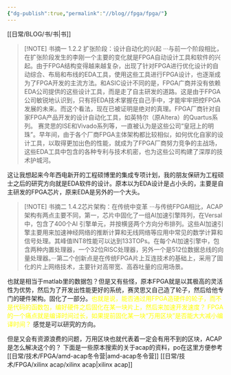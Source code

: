 ```yaml
---
{"dg-publish":true,"permalink":"//blog//fpga/fpga/"}
---
```



[[日常/BLOG/书/书\|书]]

> [!NOTE] 书摘一
> 1.2.2 扩张阶段：设计自动化的兴起
> ···与前一个阶段相比，在扩张阶段发生的李刚一个主要的变化就是FPGA自动设计工具和软件的兴起。由于FPGA结构变得越来越复杂，出现了针对FPGA进行优化设计的自动综合、布局和布线的EDA工具，使用这些工具进行FPGA设计，也逐渐成为了FPGA开发的主流方法。和ASIC设计不同的是，FPGA广商并没有依赖EDA公司提供的这些设计工具，而是走了自主研发的道路。这是由于FPGA公司敏锐地认识到，只有将EDA技术掌握在自己手中，才能牢牢把控FPGA发展的未来。而这个看法，现在已被证明是绝对的真理。FPGA厂商针对自家FPGA产品开发的设计自动化工具，如英特尔（原Altera）的Quartus系列。 赛灵思的ISE和Vivado系列等，一直被认为是这些公司“皇冠上的明珠”。早年间，由于各个厂商FPGA主体架构都比较相似，如何优化自家的设计工具，以取得更加出色的性能，就成为了FPGA厂商努力竞争的主战场，这些EDA工具中包含的各种专利与技术机密，也为这些公司构建了深厚的技术护城河。

这让我想起来今年西电新开的工程硕博里的集成专项计划，我的朋友保研为工程硕士之后的研究方向就是EDA软件的设计。原本以为EDA设计是占小头的，主要是自主研发的FPGA芯片，原来EDA是另外的一个大头。


> [!NOTE] 书摘二
> 1.4.2芯片架构：在传统中变革
> ···与传统FPGA相比，ACAP架构有两点主要不同，第一，芯片中固化了一组AI加速引擎阵列，在Versal中，包含了400个AI 引擎单元，并按横竖两个方向分布排列。这些AI加速引擎主要用来加速神经网络的推断计算和无线网络等应用中常见的数学计算和信号处理。其峰值INT8性能可以达到133TOPs。在每个AI加速引擎中，包含两种内置处理器，一个32位RISC处理器，另外一个是512位数据总线的向量处理器。···第二个创新点是在传统FPGA片上互连技术的基础上，采用了固化的片上网络技术，主要针对高带宽、高吞吐量的应用场景。

也就是相当于matlab里的数据包？但是又有些怪，原本FPGA就是以其极高的灵活性为优势，然后为了开发出性能更好的系统，赛灵思又自己造了轮子，然后给他专门的硬件架构。固化了一部分。<font color=yellow>也就是说，能否通过用FPGA造硬件的轮子，而不是代码的函数包，编好硬件之后固化在某一块片上，然后来加速开发速度？</font>
<font color=yellow>FPGA的一个痛点就是编译时间过长，如果提前固化某一块“万用区块”是否能大大减小编译时间？</font>
感觉是可以研究的方向。

但是又会有资源浪费的问题，万用区块也就代表着一定会有用不到的区块，ACAP是怎么解决这个的？
下面是一些原本搜索的关于acap的资料，po在这里方便参考
[[日常/技术/FPGA/amd-acap冬令营\|amd-acap冬令营]] [[日常/技术/FPGA/xilinx acap/xilinx acap\|xilinx acap]]


